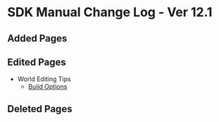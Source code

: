 # SDK Manual Change Log - Ver 12.1

## Added Pages

## Edited Pages

- World Editing Tips
  - [Build Options](https://vrhikky.github.io/VketCloudSDK_Documents/12.1/ja/WorldEditingTips/BuildOptions.html)

## Deleted Pages
